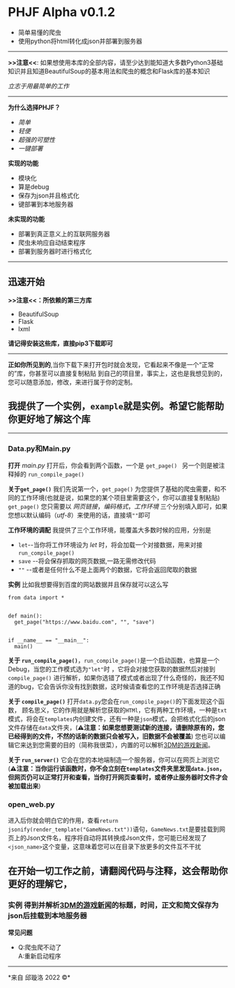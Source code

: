 # PHJF Alpha v0.1.2
* 简单易懂的爬虫
* 使用python将html转化成json并部署到服务器
-----------------
**>>注意<<**: 如果想使用本库的全部内容，请至少达到能知道大多数Python3基础知识并且知道BeautifulSoup的基本用法和爬虫的概念和Flask库的基本知识

*立志于用最简单的工作*
***
 **为什么选择PHJF？**  
 * *简单* 
 * *轻便*
 * *超强的可塑性*
 * *一键部署*
 
 

 **实现的功能**  
 + 模块化
 + 算是debug
 + 保存为json并且格式化
 + 键部署到本地服务器

**未实现的功能**
+ 部署到真正意义上的互联网服务器
+ 爬虫未响应自动结束程序
+ 部署到服务器时进行格式化
 
 ---

## __迅速开始__  

**>>注意<<：所依赖的第三方库**
* BeautifulSoup
* Flask  
* lxml

**请记得安装这些库，直接pip3下载即可**
***
**正如你所见到的**,当你下载下来打开包时就会发现，它看起来不像是一个“正常的”库，你甚至可以直接复制粘贴
到自己的项目里，事实上，这也是我想见到的，您可以随意添加，修改，来进行属于你的定制。
## 我提供了一个实例，``example``就是实例。希望它能帮助你更好地了解这个库
***

### Data.py和Main.py
**打开** *main.py*
打开后，你会看到两个函数，一个是 ``get_page() ``
另一个则是被注释掉的 ``run_compile_page()``

**关于``get_page()``**
我们先说第一个，``get_page()`` 为您提供了基础的爬虫需要，和不同的工作环境(也就是说，如果您的某个项目里需要这个，你可以直接复制粘贴)
``get_page()`` 您只需要以 *网页链接*，*编码格式*，*工作环境* 三个分别填入即可，如果您想以默认编码（*utf-8*）来使用的话，直接填``""``即可

**工作环境的调配**
我提供了三个工作环境，能覆盖大多数时候的应用，分别是
* ``let``--当你将工作环境设为 *let* 时，将会加载一个对接数据，用来对接``run_compile_page()``
* ``save`` --将会保存抓取的网页数据,一路无需修改代码
* ``""`` --或者是任何什么不是上面两个的数据，它将会返回爬取的数据

**实例**
比如我想要得到百度的网站数据并且保存就可以这么写

```python3
from data import *


def main():
  get_page("https://www.baidu.com", "", "save")


if __name__ == "__main__":
  main()
```

**关于 ``run_compile_page()``**，``run_compile_page()``是一个启动函数，也算是一个Debug，当您的工作模式选为``"let"``时 ，它将会对接您获取的数据然后对接到``compile_page()``
进行解析，如果你选错了模式或者出现了什么奇怪的，我还不知道的bug，它会告诉你没有找到数据，这时候请查看您的工作环境是否选择正确

**关于 ``compile_page()``** 打开``data.py``您会在``run_compile_page()``的下面发现这个函数，
顾名思义，它的作用就是解析您获取的``HTMl``，它有两种工作环境，一种是``txt``模式，将会在`templates`内创建文件，还有一种是`json`模式，会把格式化后的json文件存储在``data``文件夹，(**⚠️注意：如果您想要测试新的连接，请删除原有的，您已经得到的文件，不然的话新的数据只会被写入，旧数据不会被覆盖**) ️您也可以编辑它来达到您需要的目的（简称我很菜），内置的可以解析[3DM的游戏新闻](https://www.3dmgame.com/news/game/)。

**关于 ``run_server()``** 它会在您的本地端制造一个服务器，你可以在网页上浏览它(**⚠️注意：当你运行该函数时，你不会立刻在``templates``文件夹里发现``data.json``，但网页仍可以正常打开和查看，当你打开网页查看时，或者停止服务器时文件才会被加载出来**)

### open_web.py
进入后你就会明白它的作用，查看`return jsonify(render_template("GameNews.txt"))`语句，``GameNews.txt``是要挂载到网页上的Json文件名，程序将自动将其转换成Json文件，您可能已经发现了``<json_name>``这个变量，这意味着您可以在目录下放更多的文件互不干扰

## 在开始一切工作之前，请翻阅代码与注释，这会帮助你更好的理解它，
### **实例** 得到并解析[3DM的游戏新闻](https://www.3dmgame.com/news/game/)的标题，时间，正文和简文保存为json后挂载到本地服务器

**常见问题**
* Q:爬虫爬不动了  
  A:重新启动程序
***
*来自 邱璇洛 2022 ©*️